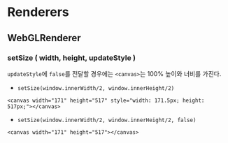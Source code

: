 # Renderers

## WebGLRenderer

### setSize ( width, height, updateStyle )

`updateStyle`에 `false`를 전달할 경우에는 `<canvas>`는 100% 높이와 너비를 가진다.

* `setSize(window.innerWidth/2, window.innerHeight/2)`

`<canvas width="171" height="517" style="width: 171.5px; height: 517px;"></canvas>`

* `setSize(window.innerWidth/2, window.innerHeight/2, false)`

`<canvas width="171" height="517"></canvas>`